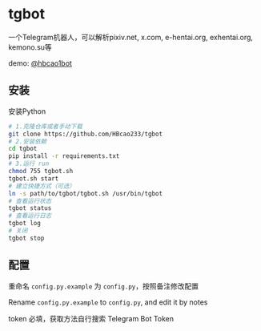 # tgbot
一个Telegram机器人，可以解析pixiv.net, x.com, e-hentai.org, exhentai.org, kemono.su等

demo: [@hbcao1bot](https://t.me/hbcao1bot)

## 安装
安装Python
```bash
# 1.克隆仓库或者手动下载
git clone https://github.com/HBcao233/tgbot
# 2.安装依赖
cd tgbot
pip install -r requirements.txt
# 3.运行 run
chmod 755 tgbot.sh
tgbot.sh start
# 建立快捷方式（可选）
ln -s path/to/tgbot/tgbot.sh /usr/bin/tgbot
# 查看运行状态
tgbot status
# 查看运行日志
tgbot log
# 关闭
tgbot stop
```

## 配置
重命名 `config.py.example` 为 `config.py`，按照备注修改配置

Rename `config.py.example` to `config.py`, and edit it by notes

token 必填，获取方法自行搜索 Telegram Bot Token